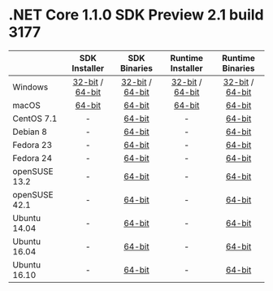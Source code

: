 # .NET Core 1.1.0 SDK Preview 2.1 build 3177

|                         | SDK Installer                                        | SDK Binaries                                        | Runtime Installer | Runtime Binaries |
| ----------------------- | :----------------------------------------------: | :----------------------------------------------:| :--: | :--: |
| Windows                 | [32-bit](https://go.microsoft.com/fwlink/?LinkID=834981) / [64-bit](https://go.microsoft.com/fwlink/?LinkID=835014)  | [32-bit](https://go.microsoft.com/fwlink/?LinkID=834993) / [64-bit](https://go.microsoft.com/fwlink/?LinkID=834991) | [32-bit](https://go.microsoft.com/fwlink/?LinkID=835012) / [64-bit](https://go.microsoft.com/fwlink/?LinkID=835009) | [32-bit](https://go.microsoft.com/fwlink/?LinkID=835030) / [64-bit](https://go.microsoft.com/fwlink/?LinkID=835028) |
| macOS                   | [64-bit](https://go.microsoft.com/fwlink/?LinkID=835011)  | [64-bit](https://go.microsoft.com/fwlink/?LinkID=834982)                          | [64-bit](https://go.microsoft.com/fwlink/?LinkID=834996) | [64-bit](https://go.microsoft.com/fwlink/?LinkID=835010) |
| CentOS 7.1              | -                                                         | [64-bit](https://go.microsoft.com/fwlink/?LinkID=835019)                          | - | [64-bit](https://go.microsoft.com/fwlink/?LinkID=835016) |
| Debian 8                | -                                                         | [64-bit](https://go.microsoft.com/fwlink/?LinkID=835021)                          | - | [64-bit](https://go.microsoft.com/fwlink/?LinkID=835018) |
| Fedora 23               | -                                                         | [64-bit](https://go.microsoft.com/fwlink/?LinkID=835023)                          | - | [64-bit](https://go.microsoft.com/fwlink/?LinkID=834995) |
| Fedora 24               | -                                                         | [64-bit](https://go.microsoft.com/fwlink/?LinkID=835025)                          | - | [64-bit](https://go.microsoft.com/fwlink/?LinkID=834997) |
| openSUSE 13.2           | -                                                         | [64-bit](https://go.microsoft.com/fwlink/?LinkID=835027)                          | - | [64-bit](https://go.microsoft.com/fwlink/?LinkID=835005) |
| openSUSE 42.1           | -                                                         | [64-bit](https://go.microsoft.com/fwlink/?LinkID=835029)                          | - | [64-bit](https://go.microsoft.com/fwlink/?LinkID=835008`) |
| Ubuntu 14.04            | -                                                         | [64-bit](https://go.microsoft.com/fwlink/?LinkID=834989)                          | - | [64-bit](https://go.microsoft.com/fwlink/?LinkID=835026) |
| Ubuntu 16.04            | -                                                         | [64-bit](https://go.microsoft.com/fwlink/?LinkID=834985)                          | - | [64-bit](https://go.microsoft.com/fwlink/?LinkID=835022) |
| Ubuntu 16.10            | -                                                         | [64-bit](https://go.microsoft.com/fwlink/?LinkID=834987)                          | - | [64-bit](https://go.microsoft.com/fwlink/?LinkID=835024) |

